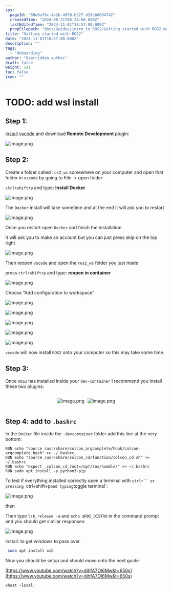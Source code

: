 ```yaml
---
sys:
  pageId: "89e0a78c-4e2b-4070-b327-d28cb0694742"
  createdTime: "2024-08-21T00:24:00.000Z"
  lastEditedTime: "2024-11-01T18:57:00.000Z"
  propFilepath: "docs/Guides/intro_to_ROS2/Getting started with ROS2.md"
title: "Getting started with ROS2"
date: "2024-11-01T18:57:00.000Z"
description: ""
tags:
  - "Onboarding"
author: "Overridden author"
draft: false
weight: 141
toc: false
icon: ""
---
```


# TODO: add wsl install

## Step 1:

[Install vscode](https://code.visualstudio.com/download) and download **Remote Development** plugin:

![image.png](https://prod-files-secure.s3.us-west-2.amazonaws.com/d518164a-d88e-44d1-a4ee-3adb3bd8bce0/efb52993-1881-4a40-b95e-6f020334f022/image.png?X-Amz-Algorithm=AWS4-HMAC-SHA256&X-Amz-Content-Sha256=UNSIGNED-PAYLOAD&X-Amz-Credential=ASIAZI2LB4664EEUJEO2%2F20250222%2Fus-west-2%2Fs3%2Faws4_request&X-Amz-Date=20250222T003509Z&X-Amz-Expires=3600&X-Amz-Security-Token=IQoJb3JpZ2luX2VjELn%2F%2F%2F%2F%2F%2F%2F%2F%2F%2FwEaCXVzLXdlc3QtMiJHMEUCIQCmm9adegipRFv%2BxpPGpznszNs7%2FTta%2F7ke8mo1%2Ba9VDgIgDH4bP5nAlAKE5Dp13KwJKh%2B5u%2FRdkEj0J1OS%2BX9vTzUqiAQI4v%2F%2F%2F%2F%2F%2F%2F%2F%2F%2FARAAGgw2Mzc0MjMxODM4MDUiDL15kv2qTNw8YvdP2CrcA3Xr8t4M1SrbReRrFADF%2Fq4fYaxI3dF6aXOmvgc8sH3yeHWP3Ecd7eevTmLhFfWpyATqZtbiBSbn15Lo6OOqhhtlVYc%2F3oXLm4EH67zR89O1ESqzJFqf2eL9nAI7SIcGlHhlN9RRIzywSeyvU%2Fu%2Fhai5CsF1S4VdBI2yTnapuJiRR2%2FqjbJyFclc3Y254heN0G%2B0LYfmarj%2BwZB%2FhR5g1HjDbFu08te1tCOXEJZ%2BtmkUrKuUI%2FX%2FlkIwbF%2Bkl21mtvkeJF8x2%2FyNh5FSCReZe4tD7B8Nj4ZLKBwXVJs6iJfIpDqJLfz%2FtLtOjD5%2FziMfcdM76BfWPznE%2BtVhsDglG6u8CdfwdHhydBNB6qkHAsYuPKwK3WtVbaaoDSRNG%2FKAlCTWnXvud6xk5b5rvfgbQsdmKD4Vty%2BYiraNGmyBiCCqiIgDgq6T6sbj2M0dbUQkc1tLRSdCsQR1Ndst2i%2FjqyHZki9G3YQNqmeTNtzVuKnrbi0k%2FqkWm9MXzHVjR9iXnLhK7dXZEVPxVxlRQrqEn2j%2BPWWsR8UwJNCumpGP8R%2FaodWl1%2B52GGRsFOntf32PmiAKkzcahp2fOREb6UI55LGojs8rRkYRdMLK9%2FoHvojyJ5q%2BMpFPwcCrLADbMM6x5L0GOqUBGwHZSCZPZiOCVoTOKUB%2FSZCCseBpNnZlPKPjXUe0piMZ6Z0H8ZzBUfzdN3u%2FEwnpWh8kQG5g1JekvS1xsfw2QzZJ0MwxNxypjDNkCjX3u1ETPy6jFvu51NafsiXMTzx7hYHWihkW75XxzfmKUaLMUUXmqnXtfYc3%2Bk7aXQvlVf3kL%2Ba9UKZuDgBTlBVyeYlQikHzB9%2B3ynmquuU4xPS0LZs5bmH8&X-Amz-Signature=703d7ee5501860b0e880c60492418532eccf3ff0ef9f5494887c7e38fbd8e31b&X-Amz-SignedHeaders=host&x-id=GetObject)

## Step 2:

Create a folder called `ros2_ws` somewhere on your computer and open that folder in `vscode` by going to File → open folder 

`ctrl+shift+p` and type: **Install Docker**

![image.png](https://prod-files-secure.s3.us-west-2.amazonaws.com/d518164a-d88e-44d1-a4ee-3adb3bd8bce0/2269dc0e-1cd5-47ff-bceb-c04ad9b2eab0/image.png?X-Amz-Algorithm=AWS4-HMAC-SHA256&X-Amz-Content-Sha256=UNSIGNED-PAYLOAD&X-Amz-Credential=ASIAZI2LB4664EEUJEO2%2F20250222%2Fus-west-2%2Fs3%2Faws4_request&X-Amz-Date=20250222T003509Z&X-Amz-Expires=3600&X-Amz-Security-Token=IQoJb3JpZ2luX2VjELn%2F%2F%2F%2F%2F%2F%2F%2F%2F%2FwEaCXVzLXdlc3QtMiJHMEUCIQCmm9adegipRFv%2BxpPGpznszNs7%2FTta%2F7ke8mo1%2Ba9VDgIgDH4bP5nAlAKE5Dp13KwJKh%2B5u%2FRdkEj0J1OS%2BX9vTzUqiAQI4v%2F%2F%2F%2F%2F%2F%2F%2F%2F%2FARAAGgw2Mzc0MjMxODM4MDUiDL15kv2qTNw8YvdP2CrcA3Xr8t4M1SrbReRrFADF%2Fq4fYaxI3dF6aXOmvgc8sH3yeHWP3Ecd7eevTmLhFfWpyATqZtbiBSbn15Lo6OOqhhtlVYc%2F3oXLm4EH67zR89O1ESqzJFqf2eL9nAI7SIcGlHhlN9RRIzywSeyvU%2Fu%2Fhai5CsF1S4VdBI2yTnapuJiRR2%2FqjbJyFclc3Y254heN0G%2B0LYfmarj%2BwZB%2FhR5g1HjDbFu08te1tCOXEJZ%2BtmkUrKuUI%2FX%2FlkIwbF%2Bkl21mtvkeJF8x2%2FyNh5FSCReZe4tD7B8Nj4ZLKBwXVJs6iJfIpDqJLfz%2FtLtOjD5%2FziMfcdM76BfWPznE%2BtVhsDglG6u8CdfwdHhydBNB6qkHAsYuPKwK3WtVbaaoDSRNG%2FKAlCTWnXvud6xk5b5rvfgbQsdmKD4Vty%2BYiraNGmyBiCCqiIgDgq6T6sbj2M0dbUQkc1tLRSdCsQR1Ndst2i%2FjqyHZki9G3YQNqmeTNtzVuKnrbi0k%2FqkWm9MXzHVjR9iXnLhK7dXZEVPxVxlRQrqEn2j%2BPWWsR8UwJNCumpGP8R%2FaodWl1%2B52GGRsFOntf32PmiAKkzcahp2fOREb6UI55LGojs8rRkYRdMLK9%2FoHvojyJ5q%2BMpFPwcCrLADbMM6x5L0GOqUBGwHZSCZPZiOCVoTOKUB%2FSZCCseBpNnZlPKPjXUe0piMZ6Z0H8ZzBUfzdN3u%2FEwnpWh8kQG5g1JekvS1xsfw2QzZJ0MwxNxypjDNkCjX3u1ETPy6jFvu51NafsiXMTzx7hYHWihkW75XxzfmKUaLMUUXmqnXtfYc3%2Bk7aXQvlVf3kL%2Ba9UKZuDgBTlBVyeYlQikHzB9%2B3ynmquuU4xPS0LZs5bmH8&X-Amz-Signature=dd94a39cb4cae86ffef367dbacd55a4f192e1e6b5b841cc2d09ab0e364d249de&X-Amz-SignedHeaders=host&x-id=GetObject)

The `Docker` install will take sometime and at the end it will ask you to restart

![image.png](https://prod-files-secure.s3.us-west-2.amazonaws.com/d518164a-d88e-44d1-a4ee-3adb3bd8bce0/ed233f78-be33-4b1f-b89c-9c346c0e961e/image.png?X-Amz-Algorithm=AWS4-HMAC-SHA256&X-Amz-Content-Sha256=UNSIGNED-PAYLOAD&X-Amz-Credential=ASIAZI2LB4664EEUJEO2%2F20250222%2Fus-west-2%2Fs3%2Faws4_request&X-Amz-Date=20250222T003509Z&X-Amz-Expires=3600&X-Amz-Security-Token=IQoJb3JpZ2luX2VjELn%2F%2F%2F%2F%2F%2F%2F%2F%2F%2FwEaCXVzLXdlc3QtMiJHMEUCIQCmm9adegipRFv%2BxpPGpznszNs7%2FTta%2F7ke8mo1%2Ba9VDgIgDH4bP5nAlAKE5Dp13KwJKh%2B5u%2FRdkEj0J1OS%2BX9vTzUqiAQI4v%2F%2F%2F%2F%2F%2F%2F%2F%2F%2FARAAGgw2Mzc0MjMxODM4MDUiDL15kv2qTNw8YvdP2CrcA3Xr8t4M1SrbReRrFADF%2Fq4fYaxI3dF6aXOmvgc8sH3yeHWP3Ecd7eevTmLhFfWpyATqZtbiBSbn15Lo6OOqhhtlVYc%2F3oXLm4EH67zR89O1ESqzJFqf2eL9nAI7SIcGlHhlN9RRIzywSeyvU%2Fu%2Fhai5CsF1S4VdBI2yTnapuJiRR2%2FqjbJyFclc3Y254heN0G%2B0LYfmarj%2BwZB%2FhR5g1HjDbFu08te1tCOXEJZ%2BtmkUrKuUI%2FX%2FlkIwbF%2Bkl21mtvkeJF8x2%2FyNh5FSCReZe4tD7B8Nj4ZLKBwXVJs6iJfIpDqJLfz%2FtLtOjD5%2FziMfcdM76BfWPznE%2BtVhsDglG6u8CdfwdHhydBNB6qkHAsYuPKwK3WtVbaaoDSRNG%2FKAlCTWnXvud6xk5b5rvfgbQsdmKD4Vty%2BYiraNGmyBiCCqiIgDgq6T6sbj2M0dbUQkc1tLRSdCsQR1Ndst2i%2FjqyHZki9G3YQNqmeTNtzVuKnrbi0k%2FqkWm9MXzHVjR9iXnLhK7dXZEVPxVxlRQrqEn2j%2BPWWsR8UwJNCumpGP8R%2FaodWl1%2B52GGRsFOntf32PmiAKkzcahp2fOREb6UI55LGojs8rRkYRdMLK9%2FoHvojyJ5q%2BMpFPwcCrLADbMM6x5L0GOqUBGwHZSCZPZiOCVoTOKUB%2FSZCCseBpNnZlPKPjXUe0piMZ6Z0H8ZzBUfzdN3u%2FEwnpWh8kQG5g1JekvS1xsfw2QzZJ0MwxNxypjDNkCjX3u1ETPy6jFvu51NafsiXMTzx7hYHWihkW75XxzfmKUaLMUUXmqnXtfYc3%2Bk7aXQvlVf3kL%2Ba9UKZuDgBTlBVyeYlQikHzB9%2B3ynmquuU4xPS0LZs5bmH8&X-Amz-Signature=8c23e51f7073c9dbf0caebc4af086be36f87a20cc0abbcc7f6e018ea86990c07&X-Amz-SignedHeaders=host&x-id=GetObject)

Once you restart open `Docker` and finish the installation

It will ask you to make an account but you can just press skip on the top right

![image.png](https://prod-files-secure.s3.us-west-2.amazonaws.com/d518164a-d88e-44d1-a4ee-3adb3bd8bce0/21010ad9-1659-4fd9-9f59-9932a09b2a3d/image.png?X-Amz-Algorithm=AWS4-HMAC-SHA256&X-Amz-Content-Sha256=UNSIGNED-PAYLOAD&X-Amz-Credential=ASIAZI2LB4664EEUJEO2%2F20250222%2Fus-west-2%2Fs3%2Faws4_request&X-Amz-Date=20250222T003509Z&X-Amz-Expires=3600&X-Amz-Security-Token=IQoJb3JpZ2luX2VjELn%2F%2F%2F%2F%2F%2F%2F%2F%2F%2FwEaCXVzLXdlc3QtMiJHMEUCIQCmm9adegipRFv%2BxpPGpznszNs7%2FTta%2F7ke8mo1%2Ba9VDgIgDH4bP5nAlAKE5Dp13KwJKh%2B5u%2FRdkEj0J1OS%2BX9vTzUqiAQI4v%2F%2F%2F%2F%2F%2F%2F%2F%2F%2FARAAGgw2Mzc0MjMxODM4MDUiDL15kv2qTNw8YvdP2CrcA3Xr8t4M1SrbReRrFADF%2Fq4fYaxI3dF6aXOmvgc8sH3yeHWP3Ecd7eevTmLhFfWpyATqZtbiBSbn15Lo6OOqhhtlVYc%2F3oXLm4EH67zR89O1ESqzJFqf2eL9nAI7SIcGlHhlN9RRIzywSeyvU%2Fu%2Fhai5CsF1S4VdBI2yTnapuJiRR2%2FqjbJyFclc3Y254heN0G%2B0LYfmarj%2BwZB%2FhR5g1HjDbFu08te1tCOXEJZ%2BtmkUrKuUI%2FX%2FlkIwbF%2Bkl21mtvkeJF8x2%2FyNh5FSCReZe4tD7B8Nj4ZLKBwXVJs6iJfIpDqJLfz%2FtLtOjD5%2FziMfcdM76BfWPznE%2BtVhsDglG6u8CdfwdHhydBNB6qkHAsYuPKwK3WtVbaaoDSRNG%2FKAlCTWnXvud6xk5b5rvfgbQsdmKD4Vty%2BYiraNGmyBiCCqiIgDgq6T6sbj2M0dbUQkc1tLRSdCsQR1Ndst2i%2FjqyHZki9G3YQNqmeTNtzVuKnrbi0k%2FqkWm9MXzHVjR9iXnLhK7dXZEVPxVxlRQrqEn2j%2BPWWsR8UwJNCumpGP8R%2FaodWl1%2B52GGRsFOntf32PmiAKkzcahp2fOREb6UI55LGojs8rRkYRdMLK9%2FoHvojyJ5q%2BMpFPwcCrLADbMM6x5L0GOqUBGwHZSCZPZiOCVoTOKUB%2FSZCCseBpNnZlPKPjXUe0piMZ6Z0H8ZzBUfzdN3u%2FEwnpWh8kQG5g1JekvS1xsfw2QzZJ0MwxNxypjDNkCjX3u1ETPy6jFvu51NafsiXMTzx7hYHWihkW75XxzfmKUaLMUUXmqnXtfYc3%2Bk7aXQvlVf3kL%2Ba9UKZuDgBTlBVyeYlQikHzB9%2B3ynmquuU4xPS0LZs5bmH8&X-Amz-Signature=f4946e44fa96fc843066a5c54fcc03b4db7a1ac21d51fdc4ee8341f76b854551&X-Amz-SignedHeaders=host&x-id=GetObject)

Then reopen `vscode` and open the `ros2_ws` folder you just made

press `ctrl+shift+p` and type: **reopen in container**

![image.png](https://prod-files-secure.s3.us-west-2.amazonaws.com/d518164a-d88e-44d1-a4ee-3adb3bd8bce0/4e93b8c2-41ad-488c-8095-c74205196118/image.png?X-Amz-Algorithm=AWS4-HMAC-SHA256&X-Amz-Content-Sha256=UNSIGNED-PAYLOAD&X-Amz-Credential=ASIAZI2LB4664EEUJEO2%2F20250222%2Fus-west-2%2Fs3%2Faws4_request&X-Amz-Date=20250222T003509Z&X-Amz-Expires=3600&X-Amz-Security-Token=IQoJb3JpZ2luX2VjELn%2F%2F%2F%2F%2F%2F%2F%2F%2F%2FwEaCXVzLXdlc3QtMiJHMEUCIQCmm9adegipRFv%2BxpPGpznszNs7%2FTta%2F7ke8mo1%2Ba9VDgIgDH4bP5nAlAKE5Dp13KwJKh%2B5u%2FRdkEj0J1OS%2BX9vTzUqiAQI4v%2F%2F%2F%2F%2F%2F%2F%2F%2F%2FARAAGgw2Mzc0MjMxODM4MDUiDL15kv2qTNw8YvdP2CrcA3Xr8t4M1SrbReRrFADF%2Fq4fYaxI3dF6aXOmvgc8sH3yeHWP3Ecd7eevTmLhFfWpyATqZtbiBSbn15Lo6OOqhhtlVYc%2F3oXLm4EH67zR89O1ESqzJFqf2eL9nAI7SIcGlHhlN9RRIzywSeyvU%2Fu%2Fhai5CsF1S4VdBI2yTnapuJiRR2%2FqjbJyFclc3Y254heN0G%2B0LYfmarj%2BwZB%2FhR5g1HjDbFu08te1tCOXEJZ%2BtmkUrKuUI%2FX%2FlkIwbF%2Bkl21mtvkeJF8x2%2FyNh5FSCReZe4tD7B8Nj4ZLKBwXVJs6iJfIpDqJLfz%2FtLtOjD5%2FziMfcdM76BfWPznE%2BtVhsDglG6u8CdfwdHhydBNB6qkHAsYuPKwK3WtVbaaoDSRNG%2FKAlCTWnXvud6xk5b5rvfgbQsdmKD4Vty%2BYiraNGmyBiCCqiIgDgq6T6sbj2M0dbUQkc1tLRSdCsQR1Ndst2i%2FjqyHZki9G3YQNqmeTNtzVuKnrbi0k%2FqkWm9MXzHVjR9iXnLhK7dXZEVPxVxlRQrqEn2j%2BPWWsR8UwJNCumpGP8R%2FaodWl1%2B52GGRsFOntf32PmiAKkzcahp2fOREb6UI55LGojs8rRkYRdMLK9%2FoHvojyJ5q%2BMpFPwcCrLADbMM6x5L0GOqUBGwHZSCZPZiOCVoTOKUB%2FSZCCseBpNnZlPKPjXUe0piMZ6Z0H8ZzBUfzdN3u%2FEwnpWh8kQG5g1JekvS1xsfw2QzZJ0MwxNxypjDNkCjX3u1ETPy6jFvu51NafsiXMTzx7hYHWihkW75XxzfmKUaLMUUXmqnXtfYc3%2Bk7aXQvlVf3kL%2Ba9UKZuDgBTlBVyeYlQikHzB9%2B3ynmquuU4xPS0LZs5bmH8&X-Amz-Signature=7642372bb98ccb457e444398c96c8396ebc4ec00484b7805bb63ac67cc45de66&X-Amz-SignedHeaders=host&x-id=GetObject)

Choose “Add configuration to workspace”

![image.png](https://prod-files-secure.s3.us-west-2.amazonaws.com/d518164a-d88e-44d1-a4ee-3adb3bd8bce0/9560b282-5060-4989-ba37-97e7b2c22476/image.png?X-Amz-Algorithm=AWS4-HMAC-SHA256&X-Amz-Content-Sha256=UNSIGNED-PAYLOAD&X-Amz-Credential=ASIAZI2LB4664EEUJEO2%2F20250222%2Fus-west-2%2Fs3%2Faws4_request&X-Amz-Date=20250222T003509Z&X-Amz-Expires=3600&X-Amz-Security-Token=IQoJb3JpZ2luX2VjELn%2F%2F%2F%2F%2F%2F%2F%2F%2F%2FwEaCXVzLXdlc3QtMiJHMEUCIQCmm9adegipRFv%2BxpPGpznszNs7%2FTta%2F7ke8mo1%2Ba9VDgIgDH4bP5nAlAKE5Dp13KwJKh%2B5u%2FRdkEj0J1OS%2BX9vTzUqiAQI4v%2F%2F%2F%2F%2F%2F%2F%2F%2F%2FARAAGgw2Mzc0MjMxODM4MDUiDL15kv2qTNw8YvdP2CrcA3Xr8t4M1SrbReRrFADF%2Fq4fYaxI3dF6aXOmvgc8sH3yeHWP3Ecd7eevTmLhFfWpyATqZtbiBSbn15Lo6OOqhhtlVYc%2F3oXLm4EH67zR89O1ESqzJFqf2eL9nAI7SIcGlHhlN9RRIzywSeyvU%2Fu%2Fhai5CsF1S4VdBI2yTnapuJiRR2%2FqjbJyFclc3Y254heN0G%2B0LYfmarj%2BwZB%2FhR5g1HjDbFu08te1tCOXEJZ%2BtmkUrKuUI%2FX%2FlkIwbF%2Bkl21mtvkeJF8x2%2FyNh5FSCReZe4tD7B8Nj4ZLKBwXVJs6iJfIpDqJLfz%2FtLtOjD5%2FziMfcdM76BfWPznE%2BtVhsDglG6u8CdfwdHhydBNB6qkHAsYuPKwK3WtVbaaoDSRNG%2FKAlCTWnXvud6xk5b5rvfgbQsdmKD4Vty%2BYiraNGmyBiCCqiIgDgq6T6sbj2M0dbUQkc1tLRSdCsQR1Ndst2i%2FjqyHZki9G3YQNqmeTNtzVuKnrbi0k%2FqkWm9MXzHVjR9iXnLhK7dXZEVPxVxlRQrqEn2j%2BPWWsR8UwJNCumpGP8R%2FaodWl1%2B52GGRsFOntf32PmiAKkzcahp2fOREb6UI55LGojs8rRkYRdMLK9%2FoHvojyJ5q%2BMpFPwcCrLADbMM6x5L0GOqUBGwHZSCZPZiOCVoTOKUB%2FSZCCseBpNnZlPKPjXUe0piMZ6Z0H8ZzBUfzdN3u%2FEwnpWh8kQG5g1JekvS1xsfw2QzZJ0MwxNxypjDNkCjX3u1ETPy6jFvu51NafsiXMTzx7hYHWihkW75XxzfmKUaLMUUXmqnXtfYc3%2Bk7aXQvlVf3kL%2Ba9UKZuDgBTlBVyeYlQikHzB9%2B3ynmquuU4xPS0LZs5bmH8&X-Amz-Signature=34f46ede1a03df52337ecd0a9fdb80e4cf49dc319f57adacc05e902cfe76fa68&X-Amz-SignedHeaders=host&x-id=GetObject)

![image.png](https://prod-files-secure.s3.us-west-2.amazonaws.com/d518164a-d88e-44d1-a4ee-3adb3bd8bce0/2ee63f81-886b-48e8-a553-dc6e5eac99e4/image.png?X-Amz-Algorithm=AWS4-HMAC-SHA256&X-Amz-Content-Sha256=UNSIGNED-PAYLOAD&X-Amz-Credential=ASIAZI2LB4664EEUJEO2%2F20250222%2Fus-west-2%2Fs3%2Faws4_request&X-Amz-Date=20250222T003509Z&X-Amz-Expires=3600&X-Amz-Security-Token=IQoJb3JpZ2luX2VjELn%2F%2F%2F%2F%2F%2F%2F%2F%2F%2FwEaCXVzLXdlc3QtMiJHMEUCIQCmm9adegipRFv%2BxpPGpznszNs7%2FTta%2F7ke8mo1%2Ba9VDgIgDH4bP5nAlAKE5Dp13KwJKh%2B5u%2FRdkEj0J1OS%2BX9vTzUqiAQI4v%2F%2F%2F%2F%2F%2F%2F%2F%2F%2FARAAGgw2Mzc0MjMxODM4MDUiDL15kv2qTNw8YvdP2CrcA3Xr8t4M1SrbReRrFADF%2Fq4fYaxI3dF6aXOmvgc8sH3yeHWP3Ecd7eevTmLhFfWpyATqZtbiBSbn15Lo6OOqhhtlVYc%2F3oXLm4EH67zR89O1ESqzJFqf2eL9nAI7SIcGlHhlN9RRIzywSeyvU%2Fu%2Fhai5CsF1S4VdBI2yTnapuJiRR2%2FqjbJyFclc3Y254heN0G%2B0LYfmarj%2BwZB%2FhR5g1HjDbFu08te1tCOXEJZ%2BtmkUrKuUI%2FX%2FlkIwbF%2Bkl21mtvkeJF8x2%2FyNh5FSCReZe4tD7B8Nj4ZLKBwXVJs6iJfIpDqJLfz%2FtLtOjD5%2FziMfcdM76BfWPznE%2BtVhsDglG6u8CdfwdHhydBNB6qkHAsYuPKwK3WtVbaaoDSRNG%2FKAlCTWnXvud6xk5b5rvfgbQsdmKD4Vty%2BYiraNGmyBiCCqiIgDgq6T6sbj2M0dbUQkc1tLRSdCsQR1Ndst2i%2FjqyHZki9G3YQNqmeTNtzVuKnrbi0k%2FqkWm9MXzHVjR9iXnLhK7dXZEVPxVxlRQrqEn2j%2BPWWsR8UwJNCumpGP8R%2FaodWl1%2B52GGRsFOntf32PmiAKkzcahp2fOREb6UI55LGojs8rRkYRdMLK9%2FoHvojyJ5q%2BMpFPwcCrLADbMM6x5L0GOqUBGwHZSCZPZiOCVoTOKUB%2FSZCCseBpNnZlPKPjXUe0piMZ6Z0H8ZzBUfzdN3u%2FEwnpWh8kQG5g1JekvS1xsfw2QzZJ0MwxNxypjDNkCjX3u1ETPy6jFvu51NafsiXMTzx7hYHWihkW75XxzfmKUaLMUUXmqnXtfYc3%2Bk7aXQvlVf3kL%2Ba9UKZuDgBTlBVyeYlQikHzB9%2B3ynmquuU4xPS0LZs5bmH8&X-Amz-Signature=875328384098d0532cae654039905244c963197a8eea955d7e133ba112d7c8cf&X-Amz-SignedHeaders=host&x-id=GetObject)

![image.png](https://prod-files-secure.s3.us-west-2.amazonaws.com/d518164a-d88e-44d1-a4ee-3adb3bd8bce0/ae1580b2-b048-407e-aed9-b584224a7a04/image.png?X-Amz-Algorithm=AWS4-HMAC-SHA256&X-Amz-Content-Sha256=UNSIGNED-PAYLOAD&X-Amz-Credential=ASIAZI2LB4664EEUJEO2%2F20250222%2Fus-west-2%2Fs3%2Faws4_request&X-Amz-Date=20250222T003509Z&X-Amz-Expires=3600&X-Amz-Security-Token=IQoJb3JpZ2luX2VjELn%2F%2F%2F%2F%2F%2F%2F%2F%2F%2FwEaCXVzLXdlc3QtMiJHMEUCIQCmm9adegipRFv%2BxpPGpznszNs7%2FTta%2F7ke8mo1%2Ba9VDgIgDH4bP5nAlAKE5Dp13KwJKh%2B5u%2FRdkEj0J1OS%2BX9vTzUqiAQI4v%2F%2F%2F%2F%2F%2F%2F%2F%2F%2FARAAGgw2Mzc0MjMxODM4MDUiDL15kv2qTNw8YvdP2CrcA3Xr8t4M1SrbReRrFADF%2Fq4fYaxI3dF6aXOmvgc8sH3yeHWP3Ecd7eevTmLhFfWpyATqZtbiBSbn15Lo6OOqhhtlVYc%2F3oXLm4EH67zR89O1ESqzJFqf2eL9nAI7SIcGlHhlN9RRIzywSeyvU%2Fu%2Fhai5CsF1S4VdBI2yTnapuJiRR2%2FqjbJyFclc3Y254heN0G%2B0LYfmarj%2BwZB%2FhR5g1HjDbFu08te1tCOXEJZ%2BtmkUrKuUI%2FX%2FlkIwbF%2Bkl21mtvkeJF8x2%2FyNh5FSCReZe4tD7B8Nj4ZLKBwXVJs6iJfIpDqJLfz%2FtLtOjD5%2FziMfcdM76BfWPznE%2BtVhsDglG6u8CdfwdHhydBNB6qkHAsYuPKwK3WtVbaaoDSRNG%2FKAlCTWnXvud6xk5b5rvfgbQsdmKD4Vty%2BYiraNGmyBiCCqiIgDgq6T6sbj2M0dbUQkc1tLRSdCsQR1Ndst2i%2FjqyHZki9G3YQNqmeTNtzVuKnrbi0k%2FqkWm9MXzHVjR9iXnLhK7dXZEVPxVxlRQrqEn2j%2BPWWsR8UwJNCumpGP8R%2FaodWl1%2B52GGRsFOntf32PmiAKkzcahp2fOREb6UI55LGojs8rRkYRdMLK9%2FoHvojyJ5q%2BMpFPwcCrLADbMM6x5L0GOqUBGwHZSCZPZiOCVoTOKUB%2FSZCCseBpNnZlPKPjXUe0piMZ6Z0H8ZzBUfzdN3u%2FEwnpWh8kQG5g1JekvS1xsfw2QzZJ0MwxNxypjDNkCjX3u1ETPy6jFvu51NafsiXMTzx7hYHWihkW75XxzfmKUaLMUUXmqnXtfYc3%2Bk7aXQvlVf3kL%2Ba9UKZuDgBTlBVyeYlQikHzB9%2B3ynmquuU4xPS0LZs5bmH8&X-Amz-Signature=84b8da18a4422e725af4e1cd7ef79774d3503d895b1d4500b8ff72edebb34d58&X-Amz-SignedHeaders=host&x-id=GetObject)

![image.png](https://prod-files-secure.s3.us-west-2.amazonaws.com/d518164a-d88e-44d1-a4ee-3adb3bd8bce0/53255b28-f75e-430f-b9e3-c0ac8577e42b/image.png?X-Amz-Algorithm=AWS4-HMAC-SHA256&X-Amz-Content-Sha256=UNSIGNED-PAYLOAD&X-Amz-Credential=ASIAZI2LB4664EEUJEO2%2F20250222%2Fus-west-2%2Fs3%2Faws4_request&X-Amz-Date=20250222T003509Z&X-Amz-Expires=3600&X-Amz-Security-Token=IQoJb3JpZ2luX2VjELn%2F%2F%2F%2F%2F%2F%2F%2F%2F%2FwEaCXVzLXdlc3QtMiJHMEUCIQCmm9adegipRFv%2BxpPGpznszNs7%2FTta%2F7ke8mo1%2Ba9VDgIgDH4bP5nAlAKE5Dp13KwJKh%2B5u%2FRdkEj0J1OS%2BX9vTzUqiAQI4v%2F%2F%2F%2F%2F%2F%2F%2F%2F%2FARAAGgw2Mzc0MjMxODM4MDUiDL15kv2qTNw8YvdP2CrcA3Xr8t4M1SrbReRrFADF%2Fq4fYaxI3dF6aXOmvgc8sH3yeHWP3Ecd7eevTmLhFfWpyATqZtbiBSbn15Lo6OOqhhtlVYc%2F3oXLm4EH67zR89O1ESqzJFqf2eL9nAI7SIcGlHhlN9RRIzywSeyvU%2Fu%2Fhai5CsF1S4VdBI2yTnapuJiRR2%2FqjbJyFclc3Y254heN0G%2B0LYfmarj%2BwZB%2FhR5g1HjDbFu08te1tCOXEJZ%2BtmkUrKuUI%2FX%2FlkIwbF%2Bkl21mtvkeJF8x2%2FyNh5FSCReZe4tD7B8Nj4ZLKBwXVJs6iJfIpDqJLfz%2FtLtOjD5%2FziMfcdM76BfWPznE%2BtVhsDglG6u8CdfwdHhydBNB6qkHAsYuPKwK3WtVbaaoDSRNG%2FKAlCTWnXvud6xk5b5rvfgbQsdmKD4Vty%2BYiraNGmyBiCCqiIgDgq6T6sbj2M0dbUQkc1tLRSdCsQR1Ndst2i%2FjqyHZki9G3YQNqmeTNtzVuKnrbi0k%2FqkWm9MXzHVjR9iXnLhK7dXZEVPxVxlRQrqEn2j%2BPWWsR8UwJNCumpGP8R%2FaodWl1%2B52GGRsFOntf32PmiAKkzcahp2fOREb6UI55LGojs8rRkYRdMLK9%2FoHvojyJ5q%2BMpFPwcCrLADbMM6x5L0GOqUBGwHZSCZPZiOCVoTOKUB%2FSZCCseBpNnZlPKPjXUe0piMZ6Z0H8ZzBUfzdN3u%2FEwnpWh8kQG5g1JekvS1xsfw2QzZJ0MwxNxypjDNkCjX3u1ETPy6jFvu51NafsiXMTzx7hYHWihkW75XxzfmKUaLMUUXmqnXtfYc3%2Bk7aXQvlVf3kL%2Ba9UKZuDgBTlBVyeYlQikHzB9%2B3ynmquuU4xPS0LZs5bmH8&X-Amz-Signature=5175a39e9dfae81d8ace984acec82f2cf275824ad6f0a9a0bcf55537ada6c6cc&X-Amz-SignedHeaders=host&x-id=GetObject)

![image.png](https://prod-files-secure.s3.us-west-2.amazonaws.com/d518164a-d88e-44d1-a4ee-3adb3bd8bce0/7c562767-5af9-4ffb-97d1-327bcdf4ee00/image.png?X-Amz-Algorithm=AWS4-HMAC-SHA256&X-Amz-Content-Sha256=UNSIGNED-PAYLOAD&X-Amz-Credential=ASIAZI2LB4664EEUJEO2%2F20250222%2Fus-west-2%2Fs3%2Faws4_request&X-Amz-Date=20250222T003509Z&X-Amz-Expires=3600&X-Amz-Security-Token=IQoJb3JpZ2luX2VjELn%2F%2F%2F%2F%2F%2F%2F%2F%2F%2FwEaCXVzLXdlc3QtMiJHMEUCIQCmm9adegipRFv%2BxpPGpznszNs7%2FTta%2F7ke8mo1%2Ba9VDgIgDH4bP5nAlAKE5Dp13KwJKh%2B5u%2FRdkEj0J1OS%2BX9vTzUqiAQI4v%2F%2F%2F%2F%2F%2F%2F%2F%2F%2FARAAGgw2Mzc0MjMxODM4MDUiDL15kv2qTNw8YvdP2CrcA3Xr8t4M1SrbReRrFADF%2Fq4fYaxI3dF6aXOmvgc8sH3yeHWP3Ecd7eevTmLhFfWpyATqZtbiBSbn15Lo6OOqhhtlVYc%2F3oXLm4EH67zR89O1ESqzJFqf2eL9nAI7SIcGlHhlN9RRIzywSeyvU%2Fu%2Fhai5CsF1S4VdBI2yTnapuJiRR2%2FqjbJyFclc3Y254heN0G%2B0LYfmarj%2BwZB%2FhR5g1HjDbFu08te1tCOXEJZ%2BtmkUrKuUI%2FX%2FlkIwbF%2Bkl21mtvkeJF8x2%2FyNh5FSCReZe4tD7B8Nj4ZLKBwXVJs6iJfIpDqJLfz%2FtLtOjD5%2FziMfcdM76BfWPznE%2BtVhsDglG6u8CdfwdHhydBNB6qkHAsYuPKwK3WtVbaaoDSRNG%2FKAlCTWnXvud6xk5b5rvfgbQsdmKD4Vty%2BYiraNGmyBiCCqiIgDgq6T6sbj2M0dbUQkc1tLRSdCsQR1Ndst2i%2FjqyHZki9G3YQNqmeTNtzVuKnrbi0k%2FqkWm9MXzHVjR9iXnLhK7dXZEVPxVxlRQrqEn2j%2BPWWsR8UwJNCumpGP8R%2FaodWl1%2B52GGRsFOntf32PmiAKkzcahp2fOREb6UI55LGojs8rRkYRdMLK9%2FoHvojyJ5q%2BMpFPwcCrLADbMM6x5L0GOqUBGwHZSCZPZiOCVoTOKUB%2FSZCCseBpNnZlPKPjXUe0piMZ6Z0H8ZzBUfzdN3u%2FEwnpWh8kQG5g1JekvS1xsfw2QzZJ0MwxNxypjDNkCjX3u1ETPy6jFvu51NafsiXMTzx7hYHWihkW75XxzfmKUaLMUUXmqnXtfYc3%2Bk7aXQvlVf3kL%2Ba9UKZuDgBTlBVyeYlQikHzB9%2B3ynmquuU4xPS0LZs5bmH8&X-Amz-Signature=544946778f287b2c84fa8c8e1eaf97fd399dd2f0447835ec4bb4744d6f1cbff6&X-Amz-SignedHeaders=host&x-id=GetObject)

`vscode` will now install `ROS2` onto your computer so this may take some time.

## Step 3:

Once `ROS2` has installed inside your `dev-container` I recommend you install these two plugins:

<div style="display: flex;flex-direction: row; column-gap:10px; max-width: 630px;justify-content: center;">
<div>

![image.png](https://prod-files-secure.s3.us-west-2.amazonaws.com/d518164a-d88e-44d1-a4ee-3adb3bd8bce0/3fc3d550-5a54-4ba1-ba6b-faa01cdb7369/image.png?X-Amz-Algorithm=AWS4-HMAC-SHA256&X-Amz-Content-Sha256=UNSIGNED-PAYLOAD&X-Amz-Credential=ASIAZI2LB4667DXIIK2W%2F20250222%2Fus-west-2%2Fs3%2Faws4_request&X-Amz-Date=20250222T003515Z&X-Amz-Expires=3600&X-Amz-Security-Token=IQoJb3JpZ2luX2VjELn%2F%2F%2F%2F%2F%2F%2F%2F%2F%2FwEaCXVzLXdlc3QtMiJIMEYCIQC9IkhoecmuZ4HAALWZfgAORb6E%2FAlYuIeJYwxT%2FKT0hQIhAIr4Gy%2F%2BzIEj3ZH5SLLFo9b6e4O0gclhtQaRA5ZpBqBFKogECOH%2F%2F%2F%2F%2F%2F%2F%2F%2F%2FwEQABoMNjM3NDIzMTgzODA1IgwO3a8XAHu1YqXeQ6Iq3APU3jupX945PYPiO%2F7WIZ3XWyH8NNclO9NNE7eFwhgozs1QUxAKgQb2dow%2FjvysHdSAwKG996sF7wH3vtxcvn4%2Ff6giSmpgGOSYfhPsCCdIsBVOYqdhyMF%2BehbpEJbF4mKDN2sE%2F2z%2B3tlKepmCntlhF3KGWwyNK43hC7IdHinaIMEe2OPoZz8uvnWDLJQuELeJ3ZDQIemwHYUtpnGCplFhr4MHgj3wT5WvpjxoBe7EtvlZWVH965c384kZFhD4fNAVNe68y3PmIujhcr4RZBtRzVm76Vu5OCscHI3NJuSifAoJWYpgbOPNlfrbEBuRF%2Bm6k0SFTeBSI6Jd6uyNoZQVVquN4QyZOomus7fgASasMx4OnoH9SlBTwcidfR5%2B1F0Hvx4AIAhXhfE%2BpE27MyCdpQ9XLt81O4VBlz8ZqQPQLzYOx2gs4I6qDBGYA9tVqYQ%2FhJ0lguFGsWjQKiXtZjjIXdnrL%2B6yRfKkvPgCwzXg9mwouYOW%2BVzmZlxPcagYwYIFfb9rVSvMdhbx%2Bza64ehgGyRJg7LJQUVKEbabO9KOkTsLo09XbtbnhD7rQGBlZeSneioFaCWoJp6hZ22Zu%2FcA28RxVjhuDAS7mH9yYSGNWJ5qjW%2BH3A9pwDEWtTC3seS9BjqkAfjD%2BSdwKotVEU2oAsmNuA3zalLVhh8%2FjCNk9Xojgjtyjs%2FJ8yZ27a%2Bb1L0ljABF9gowhgh16MHNiuvbdI%2ByIsW5fU3My2sUWMGaiVSjBVicMGpiGDpUxjnU9JVBawANfL0XityCEIWwqPGvQ0knrhhd37YtApTxYU8xnLvfVz5NFl63A5h4BifpMqf%2FY%2BIZTI5rR14XkiNLNmqMSBvFmM2Ln%2Fyv&X-Amz-Signature=c44fd11935d479d81b217b5028b47a4551c954fae323aa76a689ebe8c9c62238&X-Amz-SignedHeaders=host&x-id=GetObject)

</div>
<div>

![image.png](https://prod-files-secure.s3.us-west-2.amazonaws.com/d518164a-d88e-44d1-a4ee-3adb3bd8bce0/d994cc66-13c2-4093-a5a3-f84cf4601a82/image.png?X-Amz-Algorithm=AWS4-HMAC-SHA256&X-Amz-Content-Sha256=UNSIGNED-PAYLOAD&X-Amz-Credential=ASIAZI2LB466UQLEQ5U3%2F20250222%2Fus-west-2%2Fs3%2Faws4_request&X-Amz-Date=20250222T003516Z&X-Amz-Expires=3600&X-Amz-Security-Token=IQoJb3JpZ2luX2VjELn%2F%2F%2F%2F%2F%2F%2F%2F%2F%2FwEaCXVzLXdlc3QtMiJHMEUCIQCWK4pcYfUsbp6Kqn8vYKJF1T4PP0YilCcC5z3B9b1HDgIgbTkaMRtUvtEFJs67k6goJWIs26GbVKOU8nTzl7NqZbQqiAQI4f%2F%2F%2F%2F%2F%2F%2F%2F%2F%2FARAAGgw2Mzc0MjMxODM4MDUiDAQY81KuqONTRd2guyrcA7EEFm0ZjRJkOR7q17gP6S3WG51qYj%2B0AIlATOd0nUTt9elVJsxhAbADdQLSmUYFpZWPyd0%2FVNQOs3SOYI2GMSAf3vhwmoinMR3fH1%2FHpyigIOqPA316s3Oke2EgqwbNwjvf2zxJd1etek5KfCq4BxbDrzoGjYuJQWo4y9csX9EaQz8I20no8lATa0ONrwu3OIdDB5UaLSuFMofSw0oAo6%2FmgoXb4fVK2GFEScX4ElsZ1FMw8Kpl%2FJUxQptXeSKvhbs%2Fpzr9aGpxHP8TcgFKqrdRubGlgfkQrqFJl4tZytGJXzJeiHPPlW%2FwpTxFBVRwQ00jqPSCs7YyE6k7QYFtcqHuFRf7IlWYcfdq5m4juLpjRdZ1PAGUXf3Hn4MdAKBwMwBp1tH7s5UY6GNavFrbXgV7RzpvOjeMzyiErvi4MU41WiqDmMZVgYWVm%2Bv5rb2TDJIOTvKaBbrpqxtDcNVKO7RW4OS8rnUPhg1DCe3Ffho6tneXF30QsoAhR5rCeoWLx6NftHzRDx2c8N0BPaQv2g3fPyDX3JRoW%2FDUu4wyBJAjnDKYxYSh0ri%2FIYC1i3C%2B1yPTVM9Rqo3nyFEWlKMsFOUzy92gPm%2FgIj62RY4JWdw7j3Es7Ovi5BezMTn8MOex5L0GOqUBySyAycRNdd0oQL%2Bzjm2NsSe8X8RndJZy4hSGUbaHkPQq0WhQiihpPoWjlDc3oWaAkZ3S3EHUf%2FolTotHWjjIyyHrIfYpnUTG6iCoBQRGUoUOS7mTfTq8gFYjr2Ip%2FzZK0PbPzuNs%2BXfVG73mv34NQIl3H%2B3%2FrapAT6qBl4ckURGxT2bxBL4rW5APMvbyH1Ij5BKjpnW5szZBE9Q3bcOHW5AvEXmf&X-Amz-Signature=4a1cbe16c0e5d0bf5fe2e60ce9179c57522ce26a48b6f9108b2b85537fc59d3c&X-Amz-SignedHeaders=host&x-id=GetObject)

</div>
</div>

## Step 4: add to `.bashrc`

In the `Docker` file inside the `.devcontainer` folder add this line at the very bottom: 

```docker
RUN echo "source /usr/share/colcon_argcomplete/hook/colcon-argcomplete.bash" >> ~/.bashrc
RUN echo "source /usr/share/colcon_cd/function/colcon_cd.sh" >> ~/.bashrc
RUN echo "export _colcon_cd_root=/opt/ros/humble/" >> ~/.bashrc
RUN sudo apt install -y python3-pip 
```

To test if everything installed correctly open a terminal with `ctrl+`` or pressing `ctrl+shift+p` and typing `toggle terminal`:

![image.png](https://prod-files-secure.s3.us-west-2.amazonaws.com/d518164a-d88e-44d1-a4ee-3adb3bd8bce0/6a4943d8-b04e-4c02-9a58-775f3384d1a5/image.png?X-Amz-Algorithm=AWS4-HMAC-SHA256&X-Amz-Content-Sha256=UNSIGNED-PAYLOAD&X-Amz-Credential=ASIAZI2LB4664EEUJEO2%2F20250222%2Fus-west-2%2Fs3%2Faws4_request&X-Amz-Date=20250222T003509Z&X-Amz-Expires=3600&X-Amz-Security-Token=IQoJb3JpZ2luX2VjELn%2F%2F%2F%2F%2F%2F%2F%2F%2F%2FwEaCXVzLXdlc3QtMiJHMEUCIQCmm9adegipRFv%2BxpPGpznszNs7%2FTta%2F7ke8mo1%2Ba9VDgIgDH4bP5nAlAKE5Dp13KwJKh%2B5u%2FRdkEj0J1OS%2BX9vTzUqiAQI4v%2F%2F%2F%2F%2F%2F%2F%2F%2F%2FARAAGgw2Mzc0MjMxODM4MDUiDL15kv2qTNw8YvdP2CrcA3Xr8t4M1SrbReRrFADF%2Fq4fYaxI3dF6aXOmvgc8sH3yeHWP3Ecd7eevTmLhFfWpyATqZtbiBSbn15Lo6OOqhhtlVYc%2F3oXLm4EH67zR89O1ESqzJFqf2eL9nAI7SIcGlHhlN9RRIzywSeyvU%2Fu%2Fhai5CsF1S4VdBI2yTnapuJiRR2%2FqjbJyFclc3Y254heN0G%2B0LYfmarj%2BwZB%2FhR5g1HjDbFu08te1tCOXEJZ%2BtmkUrKuUI%2FX%2FlkIwbF%2Bkl21mtvkeJF8x2%2FyNh5FSCReZe4tD7B8Nj4ZLKBwXVJs6iJfIpDqJLfz%2FtLtOjD5%2FziMfcdM76BfWPznE%2BtVhsDglG6u8CdfwdHhydBNB6qkHAsYuPKwK3WtVbaaoDSRNG%2FKAlCTWnXvud6xk5b5rvfgbQsdmKD4Vty%2BYiraNGmyBiCCqiIgDgq6T6sbj2M0dbUQkc1tLRSdCsQR1Ndst2i%2FjqyHZki9G3YQNqmeTNtzVuKnrbi0k%2FqkWm9MXzHVjR9iXnLhK7dXZEVPxVxlRQrqEn2j%2BPWWsR8UwJNCumpGP8R%2FaodWl1%2B52GGRsFOntf32PmiAKkzcahp2fOREb6UI55LGojs8rRkYRdMLK9%2FoHvojyJ5q%2BMpFPwcCrLADbMM6x5L0GOqUBGwHZSCZPZiOCVoTOKUB%2FSZCCseBpNnZlPKPjXUe0piMZ6Z0H8ZzBUfzdN3u%2FEwnpWh8kQG5g1JekvS1xsfw2QzZJ0MwxNxypjDNkCjX3u1ETPy6jFvu51NafsiXMTzx7hYHWihkW75XxzfmKUaLMUUXmqnXtfYc3%2Bk7aXQvlVf3kL%2Ba9UKZuDgBTlBVyeYlQikHzB9%2B3ynmquuU4xPS0LZs5bmH8&X-Amz-Signature=375499fa19017d8f726a4d29682daeade5b2f382eddf52cedd0b0a3e596ee1fe&X-Amz-SignedHeaders=host&x-id=GetObject)

then 

Then type `lsb_release -a` and `echo $ROS_DISTRO` in the command prompt and you should get similar responses:

![image.png](https://prod-files-secure.s3.us-west-2.amazonaws.com/d518164a-d88e-44d1-a4ee-3adb3bd8bce0/3e635dec-a805-4e85-8b9e-d000e5b71a4e/image.png?X-Amz-Algorithm=AWS4-HMAC-SHA256&X-Amz-Content-Sha256=UNSIGNED-PAYLOAD&X-Amz-Credential=ASIAZI2LB4664EEUJEO2%2F20250222%2Fus-west-2%2Fs3%2Faws4_request&X-Amz-Date=20250222T003509Z&X-Amz-Expires=3600&X-Amz-Security-Token=IQoJb3JpZ2luX2VjELn%2F%2F%2F%2F%2F%2F%2F%2F%2F%2FwEaCXVzLXdlc3QtMiJHMEUCIQCmm9adegipRFv%2BxpPGpznszNs7%2FTta%2F7ke8mo1%2Ba9VDgIgDH4bP5nAlAKE5Dp13KwJKh%2B5u%2FRdkEj0J1OS%2BX9vTzUqiAQI4v%2F%2F%2F%2F%2F%2F%2F%2F%2F%2FARAAGgw2Mzc0MjMxODM4MDUiDL15kv2qTNw8YvdP2CrcA3Xr8t4M1SrbReRrFADF%2Fq4fYaxI3dF6aXOmvgc8sH3yeHWP3Ecd7eevTmLhFfWpyATqZtbiBSbn15Lo6OOqhhtlVYc%2F3oXLm4EH67zR89O1ESqzJFqf2eL9nAI7SIcGlHhlN9RRIzywSeyvU%2Fu%2Fhai5CsF1S4VdBI2yTnapuJiRR2%2FqjbJyFclc3Y254heN0G%2B0LYfmarj%2BwZB%2FhR5g1HjDbFu08te1tCOXEJZ%2BtmkUrKuUI%2FX%2FlkIwbF%2Bkl21mtvkeJF8x2%2FyNh5FSCReZe4tD7B8Nj4ZLKBwXVJs6iJfIpDqJLfz%2FtLtOjD5%2FziMfcdM76BfWPznE%2BtVhsDglG6u8CdfwdHhydBNB6qkHAsYuPKwK3WtVbaaoDSRNG%2FKAlCTWnXvud6xk5b5rvfgbQsdmKD4Vty%2BYiraNGmyBiCCqiIgDgq6T6sbj2M0dbUQkc1tLRSdCsQR1Ndst2i%2FjqyHZki9G3YQNqmeTNtzVuKnrbi0k%2FqkWm9MXzHVjR9iXnLhK7dXZEVPxVxlRQrqEn2j%2BPWWsR8UwJNCumpGP8R%2FaodWl1%2B52GGRsFOntf32PmiAKkzcahp2fOREb6UI55LGojs8rRkYRdMLK9%2FoHvojyJ5q%2BMpFPwcCrLADbMM6x5L0GOqUBGwHZSCZPZiOCVoTOKUB%2FSZCCseBpNnZlPKPjXUe0piMZ6Z0H8ZzBUfzdN3u%2FEwnpWh8kQG5g1JekvS1xsfw2QzZJ0MwxNxypjDNkCjX3u1ETPy6jFvu51NafsiXMTzx7hYHWihkW75XxzfmKUaLMUUXmqnXtfYc3%2Bk7aXQvlVf3kL%2Ba9UKZuDgBTlBVyeYlQikHzB9%2B3ynmquuU4xPS0LZs5bmH8&X-Amz-Signature=a2bede29406434832978205138102fe7410d9be53907d1ff20ec75949980db8e&X-Amz-SignedHeaders=host&x-id=GetObject)

Install:  to get windows to pass over

```bash
 sudo apt install xcb
```

Now you should be setup and should move onto the next guide 

[https://www.youtube.com/watch?v=dihfA7Ol6Mw&t=650s](https://www.youtube.com/watch?v=dihfA7Ol6Mw&t=650s)

```python
xhost +local:
```
